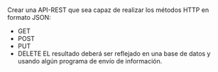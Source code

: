 #
Crear una API-REST que sea capaz de realizar los métodos HTTP en formato JSON:
- GET
- POST
- PUT
- DELETE
EL resultado deberá ser reflejado en una base de datos y usando algún programa de envío de información.